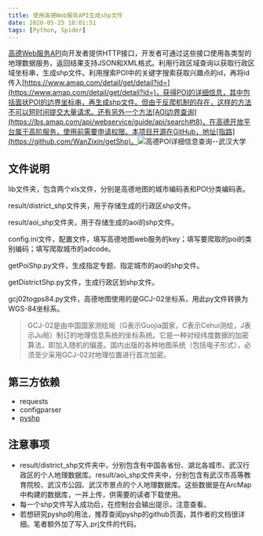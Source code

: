 ```yaml
---
title: 使用高德Web服务API生成shp文件
date: 2020-05-25 18:01:51
tags: [Python, Spider]
---
```


[高德Web服务API](https://lbs.amap.com/api/webservice/summary)向开发者提供HTTP接口，开发者可通过这些接口使用各类型的地理数据服务，返回结果支持JSON和XML格式。利用行政区域查询以获取行政区域坐标串，生成shp文件。利用搜索POI中的关键字搜索获取兴趣点的id，再将id传入[https://www.amap.com/detail/get/detail?id=](https://www.amap.com/detail/get/detail?id=)，获得POI的详细信息，其中包括面状POI的边界坐标串，再生成shp文件。但由于反爬机制的存在，这样的方法不可以短时间提交大量请求。还有另外一个方法[AOI边界查询](https://lbs.amap.com/api/webservice/guide/api/search#t8)，在高德开放平台属于高阶服务，使用前需要申请权限。本项目开源在GitHub，地址[指路](https://github.com/WanZixin/getShp)。<!--more-->![高德POI详细信息查询--武汉大学](https://cdn.jsdelivr.net/gh/WanZixin/picture@main/20210422/高德POI详细信息查询--武汉大学.png)

## 文件说明

lib文件夹，包含两个xls文件，分别是高德地图的城市编码表和POI分类编码表。

result/district_shp文件夹，用于存储生成的行政区shp文件。

result/aoi_shp文件夹，用于存储生成的aoi的shp文件。

config.ini文件，配置文件，填写高德地图web服务的key；填写要爬取的poi的类别编码；填写爬取城市的adcode。

getPoiShp.py文件，生成指定专题、指定城市的aoi的shp文件。

getDistrictShp.py文件，生成行政区划shp文件。

gcj02togps84.py文件，高德地图使用的是GCJ-02坐标系，用此py文件转换为WGS-84坐标系。

> GCJ-02是由中国国家测绘局（G表示Guojia国家，C表示Cehui测绘，J表示Ju局）制订的地理信息系统的坐标系统。它是一种对经纬度数据的加密算法，即加入随机的偏差。国内出版的各种地图系统（包括电子形式），必须至少采用GCJ-02对地理位置进行首次加密。

## 第三方依赖

- requests
- configparser
- [pyshp](https://github.com/GeospatialPython/pyshp)

## 注意事项

- result/district_shp文件夹中，分别包含有中国各省份、湖北各城市、武汉行政区的个人地理数据库。result/aoi_shp文件夹中，分别包含有武汉市高等教育院校、武汉市公园、武汉市景点的个人地理数据库。这些数据是在ArcMap中构建的数据库，一并上传，供需要的读者下载使用。
- 每一个shp文件写入成功后，在控制台会输出提示，注意查看。
- 若想研究pyshp的用法，推荐查阅pyshp的github页面，其作者的文档很详细。笔者额外加了写入.prj文件的代码。